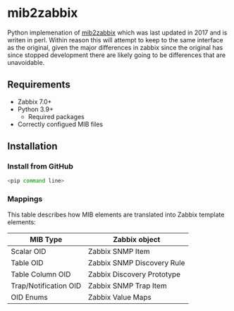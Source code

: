 # mib2zabbix
Python implemenation of [mib2zabbix](https://github.com/zabbix-tools/mib2zabbix) which was last updated in 2017 and is writen in perl. Within reason this will attempt to keep to the same interface as the original, given the major differences in zabbix since the original has since stopped development there are likely going to be differences that are unavoidable.


## Requirements
* Zabbix 7.0+
* Python 3.9+
  * Required packages
* Correctly configued MIB files

## Installation

### Install from GitHub

```bash
<pip command line>
```

### Mappings

This table describes how MIB elements are translated into Zabbix template elements:

| MIB Type | Zabbix object |
| -------- | ------------- |
| Scalar OID | Zabbix SNMP Item |
| Table OID | Zabbix SNMP Discovery Rule |
| Table Column OID | Zabbix Discovery Prototype |
| Trap/Notification OID | Zabbix SNMP Trap Item |
| OID Enums | Zabbix Value Maps |
